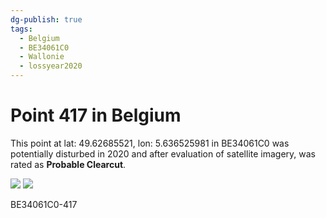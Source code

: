 ```yaml
---
dg-publish: true
tags:
  - Belgium
  - BE34061C0
  - Wallonie
  - lossyear2020
---
```


# Point 417 in Belgium

This point at lat: 49.62685521, lon: 5.636525981 in BE34061C0 was potentially disturbed in 2020 and after evaluation of satellite imagery, was rated as **Probable Clearcut**.

<div class='juxtapose' data-showcredits='false'>
<img src='https://baserow-backend-production20240528124524339000000001.s3.amazonaws.com/user_files/GXTtLyqFARvPgnYuaupUbqJ5audtyMFX_b5c4c5fedcbbf0122c8cb69e1aeb0e0c35b1bc256bcc07ab42cf21f0ef65fb94.png' data-label='September 2015' />
<img src='https://baserow-backend-production20240528124524339000000001.s3.amazonaws.com/user_files/quWMovIsafdoL5k2ERMOJ9cMuwfFUb35_b9e3d2bc0c2da9ffbdeb759e49128376fe9f4281beff3acf88bbb133e9f1b515.png' data-label='May 2020' />
</div>

BE34061C0-417